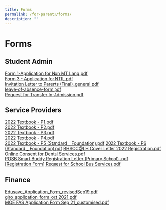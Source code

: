 ```yaml
---
title: Forms
permalink: /for-parents/forms/
description: ""
---
```

# Forms

## Student Admin

[Form 1-Application for Non MT Lang.pdf](https://lianhuapri.moe.edu.sg/qql/slot/u493/2021/For%20Parents/Forms/Student%20Admin/Form%201-Application%20for%20Non%20MT%20Lang.pdf)  
[Form 3 - Application for NTIL.pdf](https://lianhuapri.moe.edu.sg/qql/slot/u493/2021/For%20Parents/Forms/Student%20Admin/Form%203%20-%20Application%20for%20NTIL.pdf)  
[Invitation Letter to Parents (Final)\_general.pdf](https://lianhuapri.moe.edu.sg/qql/slot/u493/2021/For%20Parents/Forms/Student%20Admin/Invitation%20Letter%20to%20Parents%20(Final)_general.pdf)  
[leave-of-absence-form.pdf](https://lianhuapri.moe.edu.sg/qql/slot/u493/2021/For%20Parents/Forms/Student%20Admin/leave-of-absence-form.pdf)  
[Request for Transfer In-Admission.pdf](https://lianhuapri.moe.edu.sg/qql/slot/u493/2021/For%20Parents/Forms/Student%20Admin/Request%20for%20Transfer%20In-Admission.pdf)  

## Service Providers

[2022 Textbook - P1.pdf](https://lianhuapri.moe.edu.sg/qql/slot/u493/2021/For%20Parents/Forms/Service%20Providers/2022%20Textbook%20-%20P1.pdf)  
[2022 Textbook - P2.pdf](https://lianhuapri.moe.edu.sg/qql/slot/u493/2021/For%20Parents/Forms/Service%20Providers/2022%20Textbook%20-%20P2.pdf)  
[2022 Textbook - P3.pdf](https://lianhuapri.moe.edu.sg/qql/slot/u493/2021/For%20Parents/Forms/Service%20Providers/2022%20Textbook%20-%20P3.pdf)  
[2022 Textbook - P4.pdf](https://lianhuapri.moe.edu.sg/qql/slot/u493/2021/For%20Parents/Forms/Service%20Providers/2022%20Textbook%20-%20P4.pdf)  
[2022 Textbook - P5 (Standard \_ Foundation).pdf](https://lianhuapri.moe.edu.sg/qql/slot/u493/2021/For%20Parents/Forms/Service%20Providers/2022%20Textbook%20-%20P5%20(Standard%20_%20Foundation).pdf)  
[2022 Textbook - P6 (Standard \_ Foundation).pdf](https://lianhuapri.moe.edu.sg/qql/slot/u493/2021/For%20Parents/Forms/Service%20Providers/2022%20Textbook%20-%20P6%20(Standard%20_%20Foundation).pdf)  
[BHSCC@LH Cover Letter 2022 Registration.pdf](https://lianhuapri.moe.edu.sg/qql/slot/u493/2021/For%20Parents/Forms/Service%20Providers/BHSCC@LH%20Cover%20Letter%202022%20Registration.pdf)  
[Online Consent for Dental Services.pdf](https://lianhuapri.moe.edu.sg/qql/slot/u493/2021/For%20Parents/Forms/Service%20Providers/Online%20Consent%20for%20Dental%20Services.pdf)  
[POSB Smart Buddy Registration Letter (Primary School) .pdf](https://lianhuapri.moe.edu.sg/qql/slot/u493/2021/For%20Parents/Forms/Service%20Providers/POSB%20Smart%20Buddy%20Registration%20Letter%20(Primary%20School)%20.pdf)  
[\[Registration Form\] Request for School Bus Services.pdf](https://lianhuapri.moe.edu.sg/qql/slot/u493/2021/For%20Parents/Forms/Service%20Providers/[Registration%20Form]%20Request%20for%20School%20Bus%20Services.pdf)  

## Finance

[Edusave\_Application\_Form\_revisedSep19.pdf](https://lianhuapri.moe.edu.sg/qql/slot/u493/2021/For%20Parents/Forms/Finance/Edusave_Application_Form_revisedSep19.pdf)  
[giro\_application\_form\_oct 2021.pdf](https://lianhuapri.moe.edu.sg/qql/slot/u493/2021/For%20Parents/Forms/Finance/giro_application_form_oct%202021.pdf)  
[MOE FAS Application Form Sep 21\_customised.pdf](https://lianhuapri.moe.edu.sg/qql/slot/u493/2021/For%20Parents/Forms/Finance/MOE%20FAS%20Application%20Form%20Sep%2021_customised.pdf)